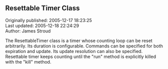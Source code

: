 ## Resettable Timer Class  
Originally published: 2005-12-17 18:23:25  
Last updated: 2005-12-18 22:24:29  
Author: James Stroud  
  
The ResettableTimer class is a timer whose counting loop can be reset arbitrarily. Its duration is configurable. Commands can be specified for both expiration and update. Its update resolution can also be specified. Resettable timer keeps counting until the "run" method is explicitly killed with the "kill" method.